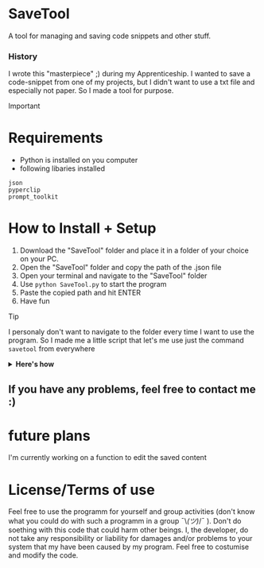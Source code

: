 # SaveTool
 A tool for managing and saving code snippets and other stuff.
### History
I wrote this "masterpiece" ;) during my Apprenticeship. I wanted to save a code-snippet from one of my projects, but I didn't want to use a txt file and especially not paper. So I made a tool for purpose.


> [!IMPORTANT]
># Requirements
>- Python is installed on you computer
>- following libaries installed
>  ```
>  json
>  pyperclip
>  prompt_toolkit
>  ```

# How to Install + Setup
1. Download the "SaveTool" folder and place it in a folder of your choice on your PC. 
2. Open the "SaveTool" folder and copy the path of the .json file
3. Open your terminal and navigate to the "SaveTool" folder
4. Use ```python SaveTool.py``` to start the program
5. Paste the copied path and hit ENTER
6. Have fun

> [!TIP]
>I personaly don't want to navigate to the folder every time I want to use the program. 
>So I made me a little script that let's me use just the command ```savetool``` from everywhere
><details>
>
>**<summary>Here's how</summary>**
>
>1. Go in a folder that is in your PATH (for example: "C:\Users\you\AppData\Local\Programs\Python\Python312").
>2. Create a .bat file and name it "savetool".
>3. Now copy and paste this in this file:
>
> (pls change the path to your's)
> ```ruby
> @echo off
> python "C:\path\to\your\SaveTool.py" %*
> ```
>
>Now you should be able to start SaveTool.py via ```savetool```
>
></details>

## If you have any problems, feel free to contact me :)
 

# future plans
I'm currently working on a function to edit the saved content

# License/Terms of use
Feel free to use the programm for yourself and group activities (don't know what you could do with such a programm in a group ¯\\_(ツ)_/¯ ).
Don't do soething with this code that could harm other beings. I, the developer, do not take any responsibility or liability for damages and/or problems to your system that my have been caused by my program.
Feel free to costumise and modify the code.
